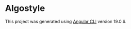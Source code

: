 # Algostyle

This project was generated using [Angular CLI](https://github.com/angular/angular-cli) version 19.0.6.


